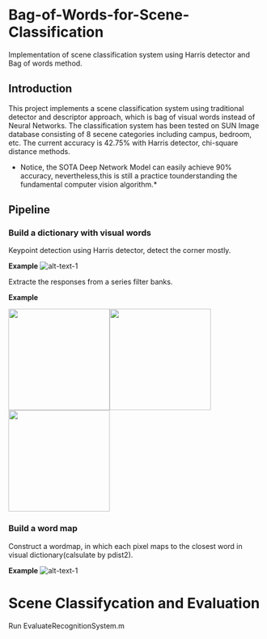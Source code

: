 # Bag-of-Words-for-Scene-Classification
Implementation of scene classification system using Harris detector and Bag of words method.
## Introduction 

This project implements a scene classification system using traditional detector and descriptor approach, which is bag of visual words instead of Neural Networks. The classification system has been tested on SUN Image database consisting of 8 secene categories including campus, bedroom, etc. The current accuracy is 42.75% with Harris detector, chi-square distance methods.  
* Notice, the SOTA Deep Network Model can easily achieve 90% accuracy, nevertheless,this is still a practice tounderstanding the fundamental computer vision algorithm.*

## Pipeline
### Build a dictionary with visual words
Keypoint detection using Harris detector, detect the corner mostly.

**Example**
![alt-text-1](pic/500%20harris%20points_3.jpg "harris detector")


Extracte the responses from a series filter banks.

**Example**

<img src="https://github.com/fei123ilike/Bag-of-Words-for-Scene-Classification/blob/master/pic/response_12.jpg" width=200><img src="https://github.com/fei123ilike/Bag-of-Words-for-Scene-Classification/blob/master/pic/response_24.jpg" width=200> <img src="https://github.com/fei123ilike/Bag-of-Words-for-Scene-Classification/blob/master/pic/response_36.jpeg" width=200> 

### Build a word map
Construct a wordmap, in which each pixel maps to the closest word in visual dictionary(calsulate by pdist2).


**Example**
![alt-text-1](pic/sun_aferisdmjeibigjh_wordMap.jpg "wordmap")

# Scene Classifycation and Evaluation
Run EvaluateRecognitionSystem.m

